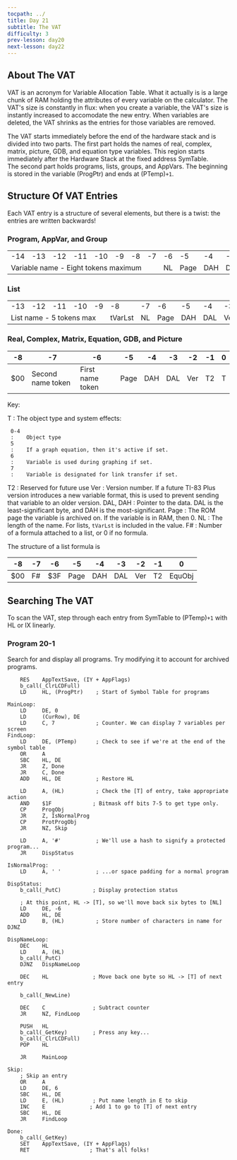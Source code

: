 ```yaml
---
tocpath: ../
title: Day 21
subtitle: The VAT
difficulty: 3
prev-lesson: day20
next-lesson: day22
---
```


About The VAT
-------------

VAT is an acronym for Variable Allocation Table. What it actually is is
a large chunk of RAM holding the attributes of every variable on the
calculator. The VAT's size is constantly in flux: when you create a
variable, the VAT's size is instantly increased to accomodate the new
entry. When variables are deleted, the VAT shrinks as the entries for
those variables are removed.

The VAT starts immediately before the end of the hardware stack and is
divided into two parts. The first part holds the names of real, complex,
matrix, picture, GDB, and equation type variables. This region starts
immediately after the Hardware Stack at the fixed address SymTable.\
 The second part holds programs, lists, groups, and AppVars. The
beginning is stored in the variable (ProgPtr) and ends at (PTemp)`+1`.

Structure Of VAT Entries
------------------------

Each VAT entry is a structure of several elements, but there is a twist:
the entries are written backwards!

### Program, AppVar, and Group

<table>
 <tr>
  <td>-14</td> <td>-13</td> <td>-12</td>
  <td>-11</td> <td>-10</td> <td>-9</td>
  <td>-8</td> <td>-7</td> <td>-6</td>
  <td>-5</td> <td>-4</td> <td>-3</td>
  <td>-2</td> <td>-1</td> <td>0</td>
 </tr>
 <tr>
  <td colspan="8">Variable name - Eight tokens maximum</td>
  <td>NL</td>
  <td>Page</td>
  <td>DAH</td>
  <td>DAL</td>
  <td>Ver</td>
  <td>T2</td>
  <td>T</td>
 </tr>
</table>

### List

<table>
 <tr>
  <td>-13</td> <td>-12</td>
  <td>-11</td> <td>-10</td> <td>-9</td>
  <td>-8</td> <td>-7</td> <td>-6</td>
  <td>-5</td> <td>-4</td> <td>-3</td>
  <td>-2</td> <td>-1</td> <td>0</td>
 </tr>
 <tr>
  <td colspan="5">List name - 5 tokens max</td>
  <td>tVarLst</td>
  <td>NL</td>
  <td>Page</td>
  <td>DAH</td>
  <td>DAL</td>
  <td>Ver</td>
  <td>T2</td>
  <td>T</td>
 </tr>
</table>

### Real, Complex, Matrix, Equation, GDB, and Picture

| -8 | -7 | -6 | -5 | -4 | -3 | -2 | -1 | 0 |
|----|----|----|----|----|----|----|----|---|
| \$00 | Second name token | First name token | Page | DAH | DAL | Ver | T2 | T |

Key:

<div class="no-pop">
T
:    The object type and system effects:

     0-4
     :    Object type
     5
     :    If a graph equation, then it's active if set.
     6
     :    Variable is used during graphing if set.
     7
     :    Variable is designated for link transfer if set.
T2
:    Reserved for future use
Ver
:    Version number. If a future TI-83 Plus version introduces a new variable
     format, this is used to prevent sending that variable to an older version.
DAL, DAH
:    Pointer to the data. DAL is the least-significant byte, and DAH is the
     most-significant.
Page
:    The ROM page the variable is archived on. If the variable is in RAM, then 0.
NL
:    The length of the name. For lists, `tVarLst` is included in the value.
F\#
:    Number of a formula attached to a list, or 0 if no formula.
</div>

The structure of a list formula is

| -8 | -7 | -6 | -5 | -4 | -3 | -2 | -1 | 0 |
|----|----|----|----|----|----|----|----|---|
| \$00 | F\# | \$3F | Page | DAH | DAL | Ver | T2 | EquObj

Searching The VAT
-----------------

To scan the VAT, step through each entry from SymTable to (PTemp)`+1`
with HL or IX linearly.

### Program 20-1

Search for and display all programs. Try modifying it to account for
archived programs.

        RES    AppTextSave, (IY + AppFlags)
        b_call(_ClrLCDFull)
        LD     HL, (ProgPtr)    ; Start of Symbol Table for programs

    MainLoop:
        LD     DE, 0
        LD     (CurRow), DE
        LD     C, 7             ; Counter. We can display 7 variables per screen
    FindLoop:
        LD     DE, (PTemp)      ; Check to see if we're at the end of the symbol table
        OR     A
        SBC    HL, DE
        JR     Z, Done
        JR     C, Done
        ADD    HL, DE           ; Restore HL

        LD     A, (HL)          ; Check the [T] of entry, take appropriate action
        AND    $1F             ; Bitmask off bits 7-5 to get type only.
        CP     ProgObj
        JR     Z, IsNormalProg
        CP     ProtProgObj
        JR     NZ, Skip

        LD     A, '#'           ; We'll use a hash to signify a protected program...
        JR     DispStatus

    IsNormalProg:
        LD     A, ' '           ; ...or space padding for a normal program

    DispStatus:
        b_call(_PutC)          ; Display protection status

        ; At this point, HL -> [T], so we'll move back six bytes to [NL]
        LD     DE, -6
        ADD    HL, DE
        LD     B, (HL)          ; Store number of characters in name for DJNZ

    DispNameLoop:
        DEC    HL
        LD     A, (HL)
        b_call(_PutC)
        DJNZ   DispNameLoop

        DEC    HL              ; Move back one byte so HL -> [T] of next entry

        b_call(_NewLine)

        DEC    C               ; Subtract counter
        JR     NZ, FindLoop

        PUSH   HL
        b_call(_GetKey)        ; Press any key...
        b_call(_ClrLCDFull)
        POP    HL

        JR     MainLoop

    Skip:
        ; Skip an entry
        OR     A
        LD     DE, 6
        SBC    HL, DE
        LD     E, (HL)         ; Put name length in E to skip
        INC    E              ; Add 1 to go to [T] of next entry
        SBC    HL, DE
        JR     FindLoop

    Done:
        b_call(_GetKey)
        SET    AppTextSave, (IY + AppFlags)
        RET                   ; That's all folks!

